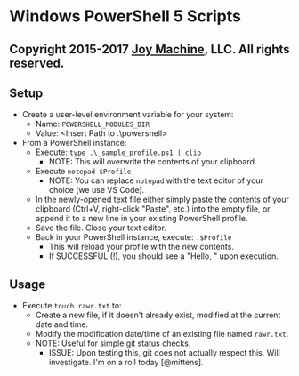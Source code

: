 # Windows PowerShell 5 Scripts
## Copyright 2015-2017 [Joy Machine](https://joy-machine.com), LLC. All rights reserved.

## Setup
 * Create a user-level environment variable for your system:
 	* Name: `POWERSHELL_MODULES_DIR`
	* Value: <Insert Path to .\powershell>
 * From a PowerShell instance:
 	* Execute: `type .\_sample_profile.ps1 | clip`
	 	* NOTE: This will overwrite the contents of your clipboard.
	* Execute `notepad $Profile`
		* NOTE: You can replace `notepad` with the text editor of your choice (we use VS Code).
	* In the newly-opened text file either simply paste the contents of your clipboard (Ctrl+V, right-click "Paste", etc.) into the empty file, or append it to a new line in your existing PowerShell profile.
	* Save the file. Close your text editor.
	* Back in your PowerShell instance, execute: `.$Profile`
		* This will reload your profile with the new contents.
		* If SUCCESSFUL (!), you should see a "Hello, <your username>" upon execution.

## Usage
 * Execute `touch rawr.txt` to:
 	* Create a new file, if it doesn't already exist, modified at the current date and time.
	* Modify the modification date/time of an existing file named `rawr.txt`.
	* NOTE: Useful for simple git status checks.
		* ISSUE: Upon testing this, git does not actually respect this. Will investigate. I'm on a roll today [@mittens].